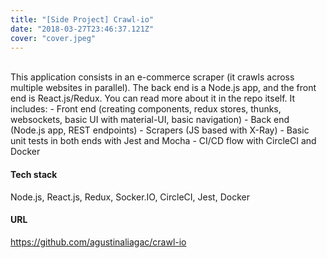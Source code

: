 ```yaml
---
title: "[Side Project] Crawl-io"
date: "2018-03-27T23:46:37.121Z"
cover: "cover.jpeg"
---
```

<br />
This application consists in an e-commerce scraper (it crawls across multiple websites in parallel). The back end is a Node.js app, and the front end is React.js/Redux.
You can read more about it in the repo itself. It includes:
- Front end (creating components, redux stores, thunks, websockets, basic UI with material-UI, basic navigation)
- Back end (Node.js app, REST endpoints)
- Scrapers (JS based with X-Ray)
- Basic unit tests in both ends with Jest and Mocha
- CI/CD flow with CircleCI and Docker

#### Tech stack
Node.js, React.js, Redux, Socker.IO, CircleCI, Jest, Docker

#### URL
https://github.com/agustinaliagac/crawl-io

